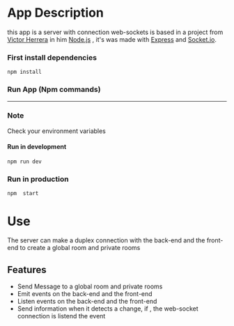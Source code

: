 # App Description 

this app is a server with connection web-sockets is based in a project from [Victor Herrera](https://fernando-herrera.com/#/ 'web site') in him [Node.js](https://www.udemy.com/course/node-de-cero-a-experto/ 'cours')
, it's was made with [Express](https://www.npmjs.com/package/express 'library') and [Socket.io](https://www.npmjs.com/package/socket.io 'library').



### First install dependencies

```
npm install 
```

### Run App  (Npm commands)
<hr>


### Note 
Check your environment variables

#### Run in development
```
npm run dev
```

### Run in production
```
npm  start
```

# Use

The server can make a duplex connection with the back-end and the front-end to create a  global room  and  private rooms

## Features 

* Send Message to a global room and private rooms
* Emit events on the back-end and the front-end 
* Listen events on the back-end and the front-end
* Send information when it detects a change, if , the web-socket connection  is listend the event
 